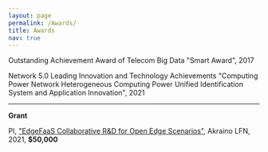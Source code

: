 ```yaml
---
layout: page
permalink: /Awards/
title: Awards
nav: true
---
```


Outstanding Achievement Award of Telecom Big Data "Smart Award", 2017

Network 5.0 Leading Innovation and Technology Achievements "Computing Power Network Heterogeneous Computing Power Unified Identification System and Application Innovation", 2021

-----------------------

**Grant**

PI, ["EdgeFaaS Collaborative R&D for Open Edge Scenarios"](https://wiki.akraino.org/download/attachments/48496713/EdgeFaaS%20Collaborative%20R%26D%20for%20Open%20Edge%20Scenarios%20-%20English2.pdf?version=1&modificationDate=1631589957000&api=v2), Akraino LFN, 2021, **\$50,000**
